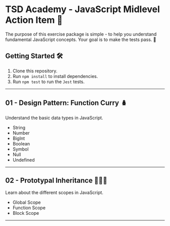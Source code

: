 # TSD Academy - JavaScript Midlevel Action Item 🚀

The purpose of this exercise package is simple - to help you understand fundamental JavaScript concepts. Your goal is to make the tests pass. 🎯

## Getting Started 🛠️

1. Clone this repository.
2. Run `npm install` to install dependencies.
3. Run `npm test` to run the `Jest` tests.

---

## 01 - Design Pattern: Function Curry 🪆

Understand the basic data types in JavaScript.

- String
- Number
- BigInt
- Boolean
- Symbol
- Null
- Undefined

---

## 02 -  Prototypal Inheritance 👩‍👧‍👦

Learn about the different scopes in JavaScript.

- Global Scope
- Function Scope
- Block Scope

---
